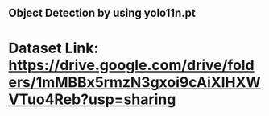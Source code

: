 ## Object Detection by using yolo11n.pt

# Dataset Link: https://drive.google.com/drive/folders/1mMBBx5rmzN3gxoi9cAiXlHXWVTuo4Reb?usp=sharing

